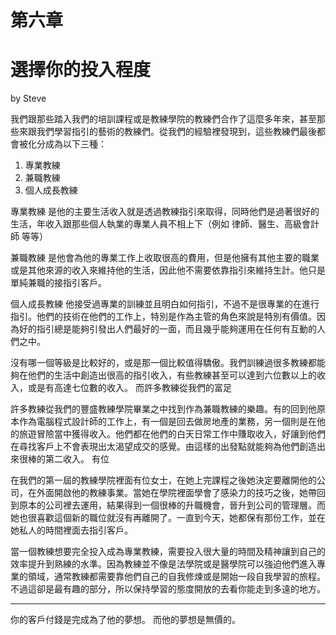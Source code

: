 # 第六章

# 選擇你的投入程度
by Steve

我們跟那些踏入我們的培訓課程或是教練學院的教練們合作了這麼多年來，甚至那些來跟我們學習指引的藝術的教練們。從我們的經驗裡發現到，這些教練們最後都會被化分成為以下三種：

1. 專業教練
2. 兼職教練
3. 個人成長教練

專業教練 是他的主要生活收入就是透過教練指引來取得，同時他們是過著很好的生活，年收入跟那些個人執業的專業人員不相上下（例如 律師、醫生、高級會計師 等等）

兼職教練 是他會為他的專業工作上收取很高的費用，但是他擁有其他主要的職業或是其他來源的收入來維持他的生活，因此他不需要依靠指引來維持生計。他只是單純兼職的接指引客戶。

個人成長教練 他接受過專業的訓練並且明白如何指引，不過不是很專業的在進行指引。他們的技術在他們的工作上，特別是作為主管的角色來說是特別有價值。因為好的指引總是能夠引發出人們最好的一面，而且幾乎能夠運用在任何有互動的人們之中。

沒有哪一個等級是比較好的，或是那一個比較值得驕傲。我們訓練過很多教練都能夠在他們的生活中創造出很高的指引收入，有些教練甚至可以達到六位數以上的收入，或是有高達七位數的收入。
而許多教練從我們的富足

許多教練從我們的豐盛教練學院畢業之中找到作為兼職教練的樂趣。有的回到他原本作為電腦程式設計師的工作上，有一個是回去做房地產的業務，另一個則是在他的旅遊冒險當中獲得收入。他們都在他們的白天日常工作中賺取收入，好讓到他們在尋找客戶上不會表現出太渴望成交的感覺。由這樣的出發點就能夠為他們創造出來很棒的第二收入。
有位

在我們的第一屆的教練學院裡面有位女士，在她上完課程之後她決定要離開他的公司，在外面開啟他的教練事業。當她在學院裡面學會了感染力的技巧之後，她帶回到原本的公司裡去運用，結果得到一個很棒的升職機會，晉升到公司的管理層。而她也很喜歡這個新的職位就沒有再離開了。一直到今天，她都保有那份工作，並在她私人的時間裡面去指引客戶。

當一個教練想要完全投入成為專業教練，需要投入很大量的時間及精神讓到自己的效率提升到熟練的水準。因為教練並不像是法學院或是醫學院可以強迫他們進入專業的領域，通常教練都需要靠他們自己的自我修煉或是開始一段自我學習的旅程。不過這卻是最有趣的部分，所以保持學習的態度開放的去看你能走到多遠的地方。


*******************
你的客戶付錢是完成為了他的夢想。
而他的夢想是無價的。
